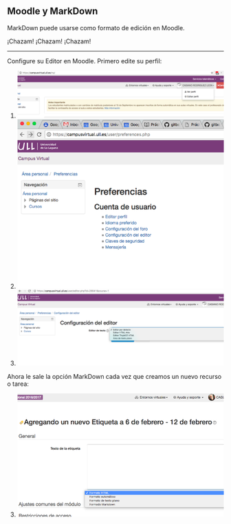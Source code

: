 ## Moodle y MarkDown

MarkDown puede usarse como formato de edición en Moodle.

¡Chazam!
¡Chazam!
¡Chazam!

-----

Configure su Editor en Moodle. Primero edite su perfil:

1. ![Configurar Editor de Moodle 1](assets/moodle/configurareditormoodle1.png)
2. ![Configurar Editor de Moodle 2](assets/moodle/configurareditormoodle2.png)
3. ![Configurar Editor de Moodle 3](assets/moodle/configurareditordemoodle3.png)

Ahora le sale la opción MarkDown cada vez que creamos un nuevo recurso o tarea:

3. ![Crear etiqueta en Formato Moodle](assets/moodle/crearetiquetamoodleformatomd.png)
